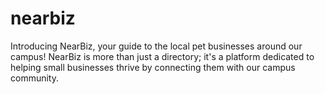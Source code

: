 # nearbiz
Introducing NearBiz, your guide to the local pet businesses around our campus! NearBiz is more than just a directory; it's a platform dedicated to helping small businesses thrive by connecting them with our campus community.
